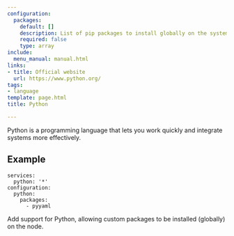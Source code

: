 ```yaml
---
configuration:
  packages:
    default: []
    description: List of pip packages to install globally on the system
    required: false
    type: array
include:
  menu_manual: manual.html
links:
- title: Official website
  url: https://www.python.org/
tags:
- language
template: page.html
title: Python

---
```

Python is a programming language that lets you work quickly and integrate systems more effectively.

## Example

    services:
      python: '*'
    configuration:
      python:
        packages:
          - pyyaml

Add support for Python, allowing custom packages to be installed (globally) on the node.